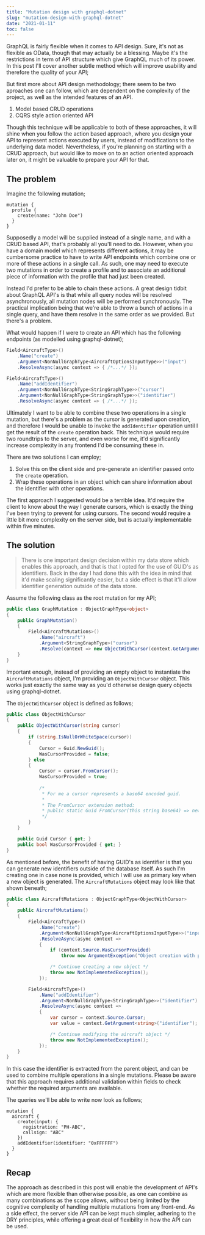 ```yaml
---
title: "Mutation design with graphql-dotnet"
slug: "mutation-design-with-graphql-dotnet"
date: "2021-01-11"
toc: false
---
```


GraphQL is fairly flexible when it comes to API design. Sure, it's not as flexible as OData, though that may actually be a blessing. Maybe it's the restrictions in term of API structure which give GraphQL much of its power. In this post I'll cover another subtle method which will improve usability and therefore the quality of your API;


But first more about API design methodology; there seem to be two aproaches one can follow, which are dependent on the complexity of the project, as well as the intended features of an API.

1. Model based CRUD operations
2. CQRS style action oriented API

Though this technique will be applicable to both of these approaches, it will shine when you follow the action based approach, where you design your API to represent actions executed by users, instead of modifications to the underlying data model. Nevertheless, if you're planning on starting with a CRUD approach, but would like to move on to an action oriented approach later on, it might be valuable to prepare your API for that.

## The problem
Imagine the following mutation;

```
mutation {
  profile {
    create(name: "John Doe")
  }
}
```

Supposedly a model will be supplied instead of a single name, and with a CRUD based API, that's probably all you'll need to do. However, when you have a domain model which represents different actions, it may be cumbersome practice to have to write API endpoints which combine one or more of these actions in a single call. As such, one may need to execute two mutations in order to create a profile and to associate an additional piece of information with the profile that had just been created.

Instead I'd prefer to be able to chain these actions. A great design tidbit about GraphQL API's is that while all query nodes will be resolved asynchronously, all mutation nodes will be performed synchronously. The practical implication being that we're able to throw a bunch of actions in a single query, and have them resolve in the same order as we provided. But there's a problem.

What would happen if I were to create an API which has the following endpoints (as modelled using graphql-dotnet);

```csharp
Field<AircraftType>()
    .Name("create")
    .Argument<NonNullGraphType<AircraftOptionsInputType>>("input")
    .ResolveAsync(async context => { /*...*/ });

Field<AircraftType>()
    .Name("addIdentifier")
    .Argument<NonNullGraphType<StringGraphType>>("cursor")
    .Argument<NonNullGraphType<StringGraphType>>("identifier")
    .ResolveAsync(async context => { /*...*/ });
```

Ultimately I want to be able to combine these two operations in a single mutation, but there's a problem as the cursor is generated upon creation, and therefore I would be unable to invoke the `addIdentifier` operation until I get the result of the `create` operation back. This technique would require two roundtrips to the server, and even worse for me, it'd significantly increase complexity in any frontend I'd be consuming these in.

There are two solutions I can employ;

1. Solve this on the client side and pre-generate an identifier passed onto the `create` operation.
2. Wrap these operations in an object which can share information about the identifier with other operations.

The first approach I suggested would be a terrible idea. It'd require the client to know about the way I generate cursors, which is exactly the thing I've been trying to prevent for using cursors. The second would require a little bit more complexity on the server side, but is actually implementable within five minutes.

## The solution
> There is one important design decision within my data store which enables this approach, and that is that I opted for the use of GUID's as identifiers. Back in the day I had done this with the idea in mind that it'd make scaling significantly easier, but a side effect is that it'll allow identifier generation outside of the data store.

Assume the following class as the root mutation for my API;

```csharp
public class GraphMutation : ObjectGraphType<object>
{
    public GraphMutation()
    {
        Field<AircraftMutations>()
            .Name("aircraft")
            .Argument<StringGraphType>("cursor")
            .Resolve(context => new ObjectWithCursor(context.GetArgument<string>("cursor")));
    }
}
```

Important enough, instead of providing an empty object to instantiate the `AircraftMutations` object, I'm providing an `ObjectWithCursor` object. This works just exactly the same way as you'd otherwise design query objects using graphql-dotnet.

The `ObjectWithCursor` object is defined as follows;

```csharp
public class ObjectWithCursor
{
    public ObjectWithCursor(string cursor)
    {
        if (string.IsNullOrWhiteSpace(cursor))
        {
            Cursor = Guid.NewGuid();
            WasCursorProvided = false;
        } else
        {
            Cursor = cursor.FromCursor();
            WasCursorProvided = true;
            
            /* 
             * For me a cursor represents a base64 encoded guid.
             *
             * The FromCursor extension method:
             * public static Guid FromCursor(this string base64) => new Guid(Convert.FromBase64String(base64));
             */
        }
    }

    public Guid Cursor { get; }
    public bool WasCursorProvided { get; }
}
```

As mentioned before, the benefit of having GUID's as identifier is that you can generate new identifiers outside of the database itself. As such I'm creating one in case none is provided, which I will use as primary key when a new object is generated. The `AircraftMutations` object may look like that shown beneath;

```csharp
public class AircraftMutations : ObjectGraphType<ObjectWithCursor>
{
    public AircraftMutations()
    {
        Field<AircraftType>()
            .Name("create")
            .Argument<NonNullGraphType<AircraftOptionsInputType>>("input")
            .ResolveAsync(async context =>
            {
                if (context.Source.WasCursorProvided)
                    throw new ArgumentException("Object creation with predefined cursor is not supported");

                /* Continue creating a new object */
                throw new NotImplementedException();
            });

        Field<AircraftType>()
            .Name("addIdentifier")
            .Argument<NonNullGraphType<StringGraphType>>("identifier")
            .ResolveAsync(async context =>
            {
                var cursor = context.Source.Cursor;
                var value = context.GetArgument<string>("identifier");

                /* Continue modifying the aircraft object */
                throw new NotImplementedException();
            });
    }
}
```

In this case the identifier is extracted from the parent object, and can be used to combine multiple operations in a single mutations. Please be aware that this approach requires additional validation within fields to check whether the required arguments are available.

The queries we'll be able to write now look as follows;

```
mutation {
  aircraft {
    create(input: {
      registration: "PH-ABC",
      callsign: "ABC"
    })
    addIdentifier(identifier: "0xFFFFFF")
  }
}
```

## Recap
The approach as described in this post will enable the development of API's which are more flexible than otherwise possible, as one can combine as many combinations as the scope allows, without being limited by the cognitive complexity of handling multiple mutations from any front-end. As a side effect, the server side API can be kept much simpler, adhering to the DRY principles, while offering a great deal of flexibility in how the API can be used.
